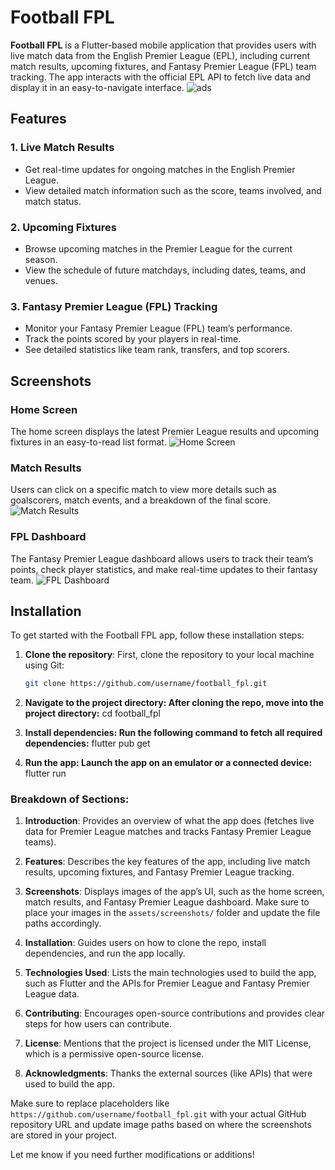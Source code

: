 # Football FPL

**Football FPL** is a Flutter-based mobile application that provides users with live match data from the English Premier League (EPL), including current match results, upcoming fixtures, and Fantasy Premier League (FPL) team tracking. The app interacts with the official EPL API to fetch live data and display it in an easy-to-navigate interface.
![ads](assets/screenshots/ads.png)

## Features

### 1. **Live Match Results**

- Get real-time updates for ongoing matches in the English Premier League.
- View detailed match information such as the score, teams involved, and match status.

### 2. **Upcoming Fixtures**

- Browse upcoming matches in the Premier League for the current season.
- View the schedule of future matchdays, including dates, teams, and venues.

### 3. **Fantasy Premier League (FPL) Tracking**

- Monitor your Fantasy Premier League (FPL) team’s performance.
- Track the points scored by your players in real-time.
- See detailed statistics like team rank, transfers, and top scorers.

## Screenshots

### Home Screen

The home screen displays the latest Premier League results and upcoming fixtures in an easy-to-read list format.
![Home Screen](assets/screenshots/home_screen.png)

### Match Results

Users can click on a specific match to view more details such as goalscorers, match events, and a breakdown of the final score.
![Match Results](assets/screenshots/match_results.png)

### FPL Dashboard

The Fantasy Premier League dashboard allows users to track their team’s points, check player statistics, and make real-time updates to their fantasy team.
![FPL Dashboard](assets/screenshots/fpl_dashboard.png)

## Installation

To get started with the Football FPL app, follow these installation steps:

1. **Clone the repository**:
   First, clone the repository to your local machine using Git:
   ```bash
   git clone https://github.com/username/football_fpl.git

   ```
2. **Navigate to the project directory: After cloning the repo, move into the project directory:**
   cd football_fpl

3. **Install dependencies: Run the following command to fetch all required dependencies:**
   flutter pub get

4. **Run the app: Launch the app on an emulator or a connected device:**
   flutter run

### Breakdown of Sections:

1. **Introduction**: Provides an overview of what the app does (fetches live data for Premier League matches and tracks Fantasy Premier League teams).
2. **Features**: Describes the key features of the app, including live match results, upcoming fixtures, and Fantasy Premier League tracking.

3. **Screenshots**: Displays images of the app’s UI, such as the home screen, match results, and Fantasy Premier League dashboard. Make sure to place your images in the `assets/screenshots/` folder and update the file paths accordingly.

4. **Installation**: Guides users on how to clone the repo, install dependencies, and run the app locally.

5. **Technologies Used**: Lists the main technologies used to build the app, such as Flutter and the APIs for Premier League and Fantasy Premier League data.

6. **Contributing**: Encourages open-source contributions and provides clear steps for how users can contribute.

7. **License**: Mentions that the project is licensed under the MIT License, which is a permissive open-source license.

8. **Acknowledgments**: Thanks the external sources (like APIs) that were used to build the app.

Make sure to replace placeholders like `https://github.com/username/football_fpl.git` with your actual GitHub repository URL and update image paths based on where the screenshots are stored in your project.

Let me know if you need further modifications or additions!

